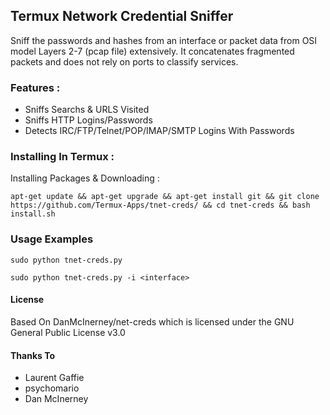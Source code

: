## Termux Network Credential Sniffer 
Sniff the passwords and hashes from an interface or packet data from OSI model Layers 2-7 (pcap file) extensively.
It concatenates fragmented packets and does not rely on ports to classify services.
### Features :

* Sniffs Searchs & URLS Visited 
* Sniffs HTTP Logins/Passwords
* Detects IRC/FTP/Telnet/POP/IMAP/SMTP Logins With Passwords 

### Installing In Termux :

Installing Packages & Downloading :

`apt-get update && apt-get upgrade && apt-get install git && git clone https://github.com/Termux-Apps/tnet-creds/ && cd tnet-creds && bash install.sh`


### Usage Examples

`sudo python tnet-creds.py`

`sudo python tnet-creds.py -i <interface>`


#### License 

Based On DanMcInerney/net-creds which is licensed under the
GNU General Public License v3.0

#### Thanks To 
* Laurent Gaffie
* psychomario
* Dan McInerney  

 
